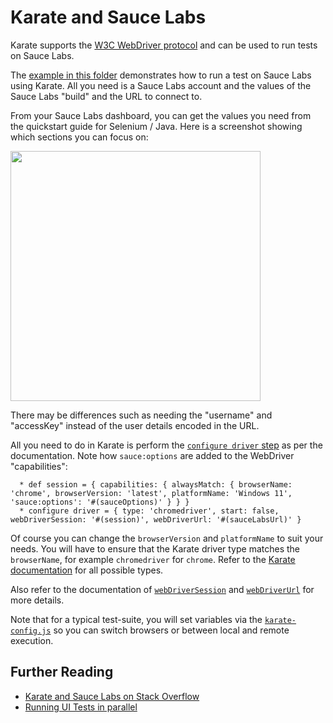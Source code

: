 # Karate and Sauce Labs

Karate supports the [W3C WebDriver protocol](https://www.w3.org/TR/webdriver) and can be used to run tests on Sauce Labs.

The [example in this folder](sauce-labs.feature) demonstrates how to run a test on Sauce Labs using Karate. All you need is a Sauce Labs account and the values of the Sauce Labs "build" and the URL to connect to.

From your Sauce Labs dashboard, you can get the values you need from the quickstart guide for Selenium / Java. Here is a screenshot showing which sections you can focus on:

<img height="400" src="https://github.com/karatelabs/karate-examples/assets/915480/1a6634b6-797e-4a6c-ae39-3d5788f0f4cd">

There may be differences such as needing the "username" and "accessKey" instead of the user details encoded in the URL.

All you need to do in Karate is perform the [`configure driver` step](https://github.com/karatelabs/karate/tree/master/karate-core/#configure-driver) as per the documentation. Note how `sauce:options` are added to the WebDriver "capabilities":

```cucumber
  * def session = { capabilities: { alwaysMatch: { browserName: 'chrome', browserVersion: 'latest', platformName: 'Windows 11', 'sauce:options': '#(sauceOptions)' } } }
  * configure driver = { type: 'chromedriver', start: false, webDriverSession: '#(session)', webDriverUrl: '#(sauceLabsUrl)' }
```

Of course you can change the `browserVersion` and `platformName` to suit your needs. You will have to ensure that the Karate driver type matches the `browserName`, for example `chromedriver` for `chrome`. Refer to the [Karate documentation](https://github.com/karatelabs/karate/tree/master/karate-core/#driver-types) for all possible types.

Also refer to the documentation of [`webDriverSession`](https://github.com/karatelabs/karate/tree/master/karate-core/#webdriversession) and [`webDriverUrl`](https://github.com/karatelabs/karate/tree/master/karate-core/#webdriverurl) for more details.

Note that for a typical test-suite, you will set variables via the [`karate-config.js`](https://github.com/karatelabs/karate/#karate-configjs) so you can switch browsers or between local and remote execution.

## Further Reading

* [Karate and Sauce Labs on Stack Overflow](https://stackoverflow.com/search?q=%5Bkarate%5D+sauce+labs)
* [Running UI Tests in parallel](https://stackoverflow.com/a/60387907/143475)





